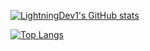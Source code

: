 [![LightningDev1's GitHub stats](https://github-readme-stats-gum14xsxi-lightningdev1.vercel.app/api?username=LightningDev1&count_private=true&show_icons=true&theme=react&border_radius=15)](https://github.com/anuraghazra/github-readme-stats)

[![Top Langs](https://github-readme-stats-gum14xsxi-lightningdev1.vercel.app/api/top-langs/?username=LightningDev1&count_private=true&exclude_repo=webview&theme=react&border_radius=15)](https://github.com/anuraghazra/github-readme-stats)
